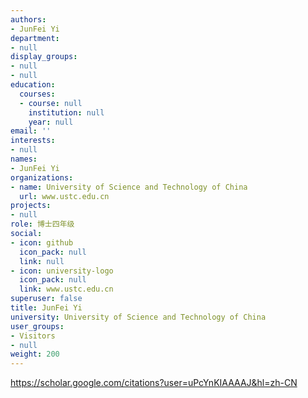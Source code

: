 ```yaml
---
authors:
- JunFei Yi
department:
- null
display_groups:
- null
- null
education:
  courses:
  - course: null
    institution: null
    year: null
email: ''
interests:
- null
names:
- JunFei Yi
organizations:
- name: University of Science and Technology of China
  url: www.ustc.edu.cn
projects:
- null
role: 博士四年级
social:
- icon: github
  icon_pack: null
  link: null
- icon: university-logo
  icon_pack: null
  link: www.ustc.edu.cn
superuser: false
title: JunFei Yi
university: University of Science and Technology of China
user_groups:
- Visitors
- null
weight: 200
---
```


https://scholar.google.com/citations?user=uPcYnKIAAAAJ&hl=zh-CN
